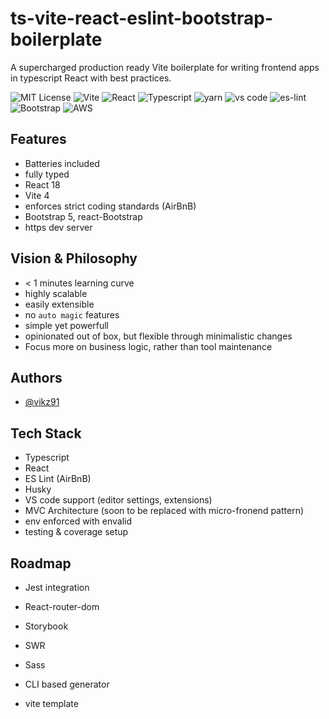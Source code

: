 
# ts-vite-react-eslint-bootstrap-boilerplate

A supercharged production ready Vite boilerplate for writing frontend apps in typescript React with best practices.



![MIT License](https://img.shields.io/badge/License-MIT-green.svg)
![Vite](https://img.shields.io/badge/Vite-B73BFE?style=for-the-badge&logo=vite&logoColor=FFD62E)
![React](https://img.shields.io/badge/React-20232A?style=for-the-badge&logo=react&logoColor=61DAFB)
![Typescript](https://img.shields.io/badge/TypeScript-007ACC?style=for-the-badge&logo=typescript&logoColor=white)
![yarn](https://img.shields.io/badge/Yarn-2C8EBB?style=for-the-badge&logo=yarn&logoColor=white)
![vs code](https://img.shields.io/badge/VSCode-0078D4?style=for-the-badge&logo=visual%20studio%20code&logoColor=white)
![es-lint](https://img.shields.io/badge/eslint-3A33D1?style=for-the-badge&logo=eslint&logoColor=white)
![Bootstrap](https://img.shields.io/badge/Bootstrap-563D7C?style=for-the-badge&logo=bootstrap&logoColor=white)
![AWS](https://img.shields.io/badge/Amazon_AWS-FF9900?style=for-the-badge&logo=amazonaws&logoColor=white)



## Features

- Batteries included
- fully typed
- React 18
- Vite 4
- enforces strict coding standards (AirBnB)
- Bootstrap 5, react-Bootstrap
- https dev server

## Vision & Philosophy

 - < 1 minutes learning curve
 - highly scalable
 - easily extensible
 - no `auto magic` features
 - simple yet powerfull
 - opinionated out of box, but flexible through minimalistic changes 
 - Focus more on business logic, rather than tool maintenance


## Authors

- [@vikz91](https://www.github.com/vikz91)


## Tech Stack

- Typescript
- React
- ES Lint (AirBnB)
- Husky 
- VS code support (editor settings, extensions)
- MVC Architecture (soon to be replaced with micro-fronend pattern)
- env enforced with envalid
- testing & coverage setup



## Roadmap

- Jest integration

- React-router-dom

- Storybook

- SWR

- Sass

- CLI based generator

- vite template


